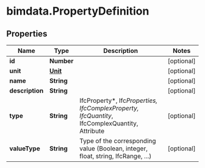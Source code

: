# bimdata.PropertyDefinition

## Properties

Name | Type | Description | Notes
------------ | ------------- | ------------- | -------------
**id** | **Number** |  | [optional] 
**unit** | [**Unit**](Unit.md) |  | [optional] 
**name** | **String** |  | [optional] 
**description** | **String** |  | [optional] 
**type** | **String** | IfcProperty*, Ifc*Properties, IfcComplexProperty, IfcQuantity*, IfcComplexQuantity, Attribute | [optional] 
**valueType** | **String** | Type of the corresponding value (Boolean, integer, float, string, IfcRange, ...) | [optional] 


